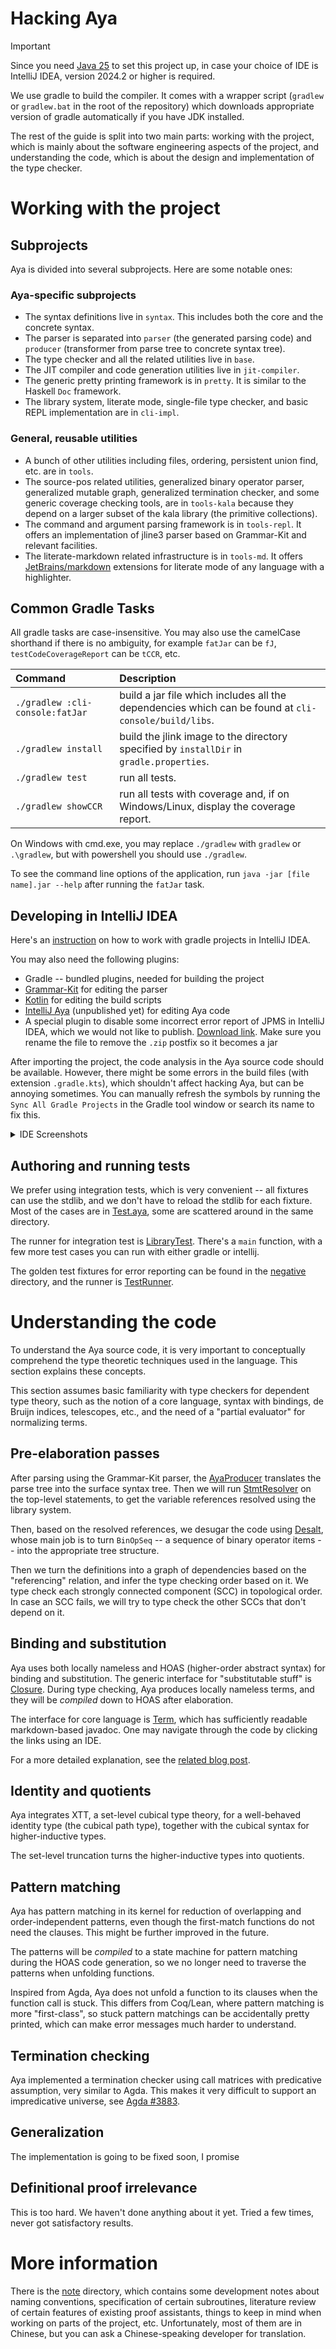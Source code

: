 # Hacking Aya

[Java 25]: https://jdk.java.net/25

> [!IMPORTANT]
>
> Since you need [Java 25] to set this project up, in case your choice
> of IDE is IntelliJ IDEA, version 2024.2 or higher is required.

We use gradle to build the compiler. It comes with a wrapper script (`gradlew` or `gradlew.bat` in the root of the
repository) which downloads appropriate version of gradle automatically if you have JDK installed.

The rest of the guide is split into two main parts: working with the project, which is mainly about the software
engineering aspects of the project, and understanding the code, which is about the design and implementation of the
type checker.

# Working with the project

## Subprojects

Aya is divided into several subprojects. Here are some notable ones:

### Aya-specific subprojects

+ The syntax definitions live in `syntax`. This includes both the core and the concrete syntax.
+ The parser is separated into `parser` (the generated parsing code) and `producer`
  (transformer from parse tree to concrete syntax tree).
+ The type checker and all the related utilities live in `base`.
+ The JIT compiler and code generation utilities live in `jit-compiler`.
+ The generic pretty printing framework is in `pretty`. It is similar to the Haskell `Doc` framework.
+ The library system, literate mode, single-file type checker, and basic REPL implementation are in `cli-impl`.

### General, reusable utilities

+ A bunch of other utilities including files, ordering, persistent union find, etc.
  are in `tools`.
+ The source-pos related utilities, generalized binary operator parser,
  generalized mutable graph, generalized termination checker,
  and some generic coverage checking tools, are in `tools-kala` because they depend
  on a larger subset of the kala library (the primitive collections).
+ The command and argument parsing framework is in `tools-repl`.
  It offers an implementation of jline3 parser based on Grammar-Kit and relevant facilities.
+ The literate-markdown related infrastructure is in `tools-md`.
  It offers [JetBrains/markdown] extensions for literate mode of any language with a highlighter.

[JetBrains/markdown]: https://github.com/JetBrains/markdown

## Common Gradle Tasks

All gradle tasks are case-insensitive.
You may also use the camelCase shorthand if there is no ambiguity, for example `fatJar` can be `fJ`,
`testCodeCoverageReport` can be `tCCR`, etc.

| Command                         | Description                                                                                          |
|:--------------------------------|:-----------------------------------------------------------------------------------------------------|
| `./gradlew :cli-console:fatJar` | build a jar file which includes all the dependencies which can be found at `cli-console/build/libs`. |
| `./gradlew install`             | build the jlink image to the directory specified by `installDir` in `gradle.properties`.             |
| `./gradlew test`                | run all tests.                                                                                       |
| `./gradlew showCCR`             | run all tests with coverage and, if on Windows/Linux, display the coverage report.                   |

On Windows with cmd.exe, you may replace `./gradlew` with `gradlew` or `.\gradlew`,
but with powershell you should use `./gradlew`.

To see the command line options of the application, run `java -jar [file name].jar --help`
after running the `fatJar` task.

## Developing in IntelliJ IDEA

Here's an [instruction](https://www.jetbrains.com/help/idea/gradle.html)
on how to work with gradle projects in IntelliJ IDEA.

You may also need the following plugins:
+ Gradle -- bundled plugins, needed for building the project
+ [Grammar-Kit](https://plugins.jetbrains.com/plugin/6606) for editing the parser
+ [Kotlin](https://plugins.jetbrains.com/plugin/6954) for editing the build scripts
+ [IntelliJ Aya](https://github.com/aya-prover/intellij-aya) (unpublished yet) for editing Aya code
+ A special plugin to disable some incorrect error report of JPMS in IntelliJ IDEA, which we would not like to
  publish. [Download link](https://github.com/user-attachments/files/18740788/fuck.idea.jpms-SNAPSHOT.jar.zip).
  Make sure you rename the file to remove the `.zip` postfix so it becomes a jar

After importing the project, the code analysis in the Aya source code should be available.
However, there might be some errors in the build files (with extension `.gradle.kts`), which shouldn't affect
hacking Aya, but can be annoying sometimes. You can manually refresh the symbols by running the
`Sync All Gradle Projects` in the Gradle tool window or search its name to fix this.

<details>
<summary>IDE Screenshots</summary>

![Sync All Gradle Projects](./images/sync_all_gradle_from_panel.png)

![Sync All Gradle Projects](./images/search_sync_all.png)
</details>

## Authoring and running tests

We prefer using integration tests, which is very convenient -- all fixtures can use the stdlib,
and we don't have to reload the stdlib for each fixture.
Most of the cases are in [Test.aya](../cli-impl/src/test/resources/success/src/Test.aya),
some are scattered around in the same directory.

The runner for integration test is [LibraryTest](../cli-impl/src/test/java/org/aya/test/LibraryTest.java).
There's a `main` function, with a few more test cases you can run with either gradle or intellij.

The golden test fixtures for error reporting can be found in the
[negative](../cli-impl/src/test/java/org/aya/test/fixtures) directory,
and the runner is [TestRunner](../cli-impl/src/test/java/org/aya/test/TestRunner.java).

# Understanding the code

To understand the Aya source code, it is very important to conceptually comprehend the type theoretic techniques
used in the language. This section explains these concepts.

This section assumes basic familiarity with type checkers for dependent type theory,
such as the notion of a core language, syntax with bindings, de Bruijn indices, telescopes, etc.,
and the need of a "partial evaluator" for normalizing terms.

## Pre-elaboration passes

After parsing using the Grammar-Kit parser,
the [AyaProducer](../producer/src/main/java/org/aya/producer/AyaProducer.java) translates the parse tree into the
surface syntax tree. Then we will run [StmtResolver](../base/src/main/java/org/aya/resolve/visitor/StmtResolver.java)
on the top-level statements, to get the variable references resolved using the library system.

Then, based on the resolved references, we desugar the code using [Desalt](../base/src/main/java/org/aya/resolve/salt/Desalt.java),
whose main job is to turn `BinOpSeq` -- a sequence of binary operator items -- into the appropriate tree structure.

Then we turn the definitions into a graph of dependencies based on the "referencing" relation,
and infer the type checking order based on it. We type check each strongly connected component (SCC) in topological order.
In case an SCC fails, we will try to type check the other SCCs that don't depend on it.

## Binding and substitution

Aya uses both locally nameless and HOAS (higher-order abstract syntax) for binding and substitution.
The generic interface for "substitutable stuff" is [Closure](../syntax/src/main/java/org/aya/syntax/core/Closure.java).
During type checking, Aya produces locally nameless terms, and they will be _compiled_ down to HOAS after elaboration.

The interface for core language is [Term](../syntax/src/main/java/org/aya/syntax/core/term/Term.java), which has
sufficiently readable markdown-based javadoc. One may navigate through the code by clicking the links using an IDE.

For a more detailed explanation, see the [related blog post](https://www.aya-prover.org/blog/jit-compile).

## Identity and quotients

Aya integrates XTT, a set-level cubical type theory, for a well-behaved identity type
(the cubical path type), together with the cubical syntax for higher-inductive types.

The set-level truncation turns the higher-inductive types into quotients.

## Pattern matching

Aya has pattern matching in its kernel for reduction of overlapping and order-independent patterns,
even though the first-match functions do not need the clauses.
This might be further improved in the future.

The patterns will be _compiled_ to a state machine for pattern matching during the HOAS code generation,
so we no longer need to traverse the patterns when unfolding functions.

Inspired from Agda, Aya does not unfold a function to its clauses when the function call is stuck.
This differs from Coq/Lean, where pattern matching is more "first-class", so stuck pattern matchings can be
accidentally pretty printed, which can make error messages much harder to understand.

## Termination checking

Aya implemented a termination checker using call matrices with predicative assumption, very similar to Agda.
This makes it very difficult to support an impredicative universe, see [Agda #3883](https://github.com/agda/agda/issues/3883).

## Generalization

The implementation is going to be fixed soon, I promise

## Definitional proof irrelevance

This is too hard. We haven't done anything about it yet. Tried a few times, never got satisfactory results.

# More information

There is the [note](../note) directory, which contains some development notes about naming conventions,
specification of certain subroutines, literature review of certain features of existing proof assistants,
things to keep in mind when working on parts of the project, etc.
Unfortunately, most of them are in Chinese, but you can ask a Chinese-speaking developer for translation.
